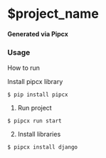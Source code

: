 # $project_name

#### Generated via Pipcx

### Usage

How to run

Install  pipcx library
```shell
$ pip install pipcx
```

1. Run project

```shell
$ pipcx run start
```

2. Install libraries

```shell
$ pipcx install django
```
